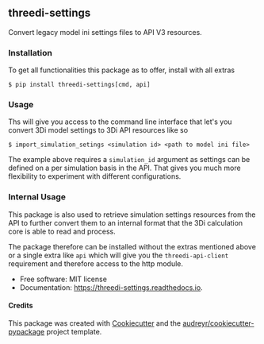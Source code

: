 ## threedi-settings


Convert legacy model ini settings files to API V3 resources.


### Installation

To get all functionalities this package as to offer, install with all extras

    $ pip install threedi-settings[cmd, api]

### Usage

Ths will give you access to the command line interface that let's you convert 3Di model settings to
3Di API resources like so

    $ import_simulation_setings <simulation id> <path to model ini file>

The example above requires a `simulation_id` argument as settings can be defined
on a per simulation basis in the API. That gives you much more flexibility to experiment
with different configurations.


### Internal Usage

This package is also used to retrieve simulation settings resources from the API to further
convert them to an internal format that the 3Di calculation core is able to read and process.

The package therefore can be installed without the extras mentioned above or a
single extra like `api` which will give you the `threedi-api-client` requirement
and therefore access to the http module.


* Free software: MIT license
* Documentation: https://threedi-settings.readthedocs.io.



#### Credits

This package was created with [Cookiecutter](https://github.com/audreyr/cookiecutter) and the [audreyr/cookiecutter-pypackage](https://github.com/audreyr/cookiecutter-pypackage) project template.

